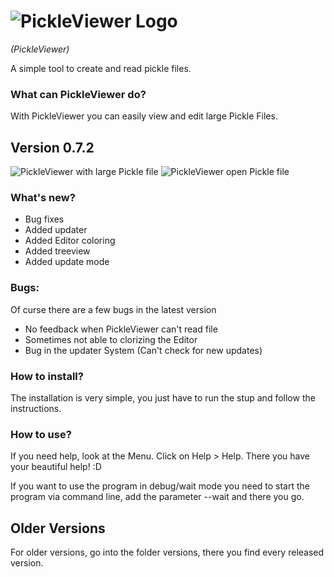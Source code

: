# ![PickleViewer Logo](https://raw.githubusercontent.com/Matix-Media/PickleViewer/master/docs/imgs/PickleViwerLogo.png)
*(PickleViewer)*

A simple tool to create and read pickle files.

### What can PickleViewer do?
With PickleViewer you can easily view and edit large Pickle Files.

## Version 0.7.2
![PickleViewer with large Pickle file](https://raw.githubusercontent.com/Matix-Media/PickleViewer/master/docs/imgs/0.7.2/Screenshot.png)
![PickleViewer open Pickle file](https://raw.githubusercontent.com/Matix-Media/PickleViewer/master/docs/imgs/Anmerkung%202019-09-29%20170756.png)

### What's new?
- Bug fixes
- Added updater
- Added Editor coloring
- Added treeview
- Added update mode

### Bugs:
Of curse there are a few bugs in the latest version
- No feedback when PickleViewer can't read file
- Sometimes not able to clorizing the Editor
- Bug in the updater System (Can't check for new updates)

### How to install?
The installation is very simple, you just have to run the stup and follow the instructions.

### How to use?
If you need help, look at the Menu. Click on Help > Help. There you have your beautiful help! :D

If you want to use the program in debug/wait mode you need to start the program via command line, add the parameter --wait and there you go.


## Older Versions
For older versions, go into the folder versions, there you find every released version.

